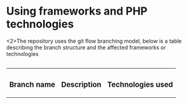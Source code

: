 # Using frameworks and PHP technologies

<2>The repository uses the git flow branching model, below is a table describing the branch structure and the affected frameworks or technologies<h2>

<table>
  <tr>
    <th><h3>Branch name</h3></th>
    <th><h3>Description</h3></th>
    <th><h3>Technologies used</h3></th>
  </tr>
</table>

